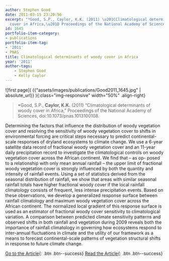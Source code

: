 ```yaml
---
author: Stephen Good
date: 2011-03-15 23:20:56
excerpt: "*Good, S.P., Caylor, K.K. (2011) \u201CClimatological determinants of woody
  cover in Africa,\u201D Proceedings of the National Academy of Sciences, doi:10.1073/pnas.1013100108."
id: 1645
portfolio-item-category:
- publications
portfolio-item-tag:
- '2011'
- PNAS
title: Climatological determinants of woody cover in Africa
year: '2011'
author-tags:
    - Stephen Good
    - Kelly Caylor
---
```


![first page]( {{"assets/images/publications/Good2011_1645.jpg" | absolute_url}} ){:class="img-responsive" width="50%" .align-right}

> *Good, S.P., **Caylor, K.K.** (2011) “Climatological determinants of woody cover in Africa,” Proceedings of the National Academy of Sciences, doi:10.1073/pnas.1013100108.


Determining the factors that influence the distribution of woody vegetation cover and resolving the sensitivity of woody vegetation cover to shifts in environmental forcing are critical steps necessary to predict continental-scale responses of dryland ecosystems to climate change. We use a 6-year satellite data record of fractional woody vegetation cover and an 11-year daily precipitation record to investigate the climatological controls on woody vegetation cover across the African continent. We find that – as op- posed to a relationship with only mean annual rainfall – the upper limit of fractional woody vegetation cover is strongly influenced by both the quantity and intensity of rainfall events. Using a set of statistics derived from the seasonal distribution of rainfall, we show that areas with similar seasonal rainfall totals have higher fractional woody cover if the local rainfall climatology consists of frequent, less intense precipitation events. Based on these observations, we develop a generalized response surface between rainfall climatology and maximum woody vegetation cover across the African continent. The normalized local gradient of this response surface is used as an estimator of fractional woody cover sensitivity to climatological variation. A comparison between predicted climate sensitivity patterns and observed shifts in both rainfall and vegetation during 2009 reveals both the importance of rainfall climatology in governing how ecosystems respond to inter-annual fluctuations in climate and the utility of our framework as a means to forecast continental-scale patterns of vegetation structural shifts in response to future climate change.


[Go to the Article](http://dx.doi.org/10.1073/pnas.1013100108){: .btn .btn--success} [Read the Article](https://www.dropbox.com/s/xb7zou19nivtwal/P%20Natl%20Acad%20Sci%20Usa%202011%20Good.pdf){: .btn .btn--success}